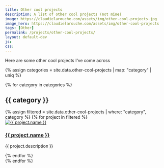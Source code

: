 ```yaml
---
title: Other cool projects
description: A list of other cool projects (not mine)
image: https://claudielarouche.com/assets/img/other-cool-projects.jpg
image_hero: https://claudielarouche.com/assets/img/other-cool-projects.jpg
tags: [Other]
permalink: /projects/other-cool-projects/
layout: default-dev
js: 
css: 
---
```


Here are some other cool projects I've come across

{% assign categories = site.data.other-cool-projects | map: "category" | uniq %}

{% for category in categories %}
  <h2>{{ category }}</h2>
  <div class="projects-gallery">
    {% assign filtered = site.data.other-cool-projects | where: "category", category %}
    {% for project in filtered %}
      <div class="project-card">
        <a href="{{ project.url }}" target="_blank">
          <img src="{{ project.image }}" alt="{{ project.name }}" />
          <h3>{{ project.name }}</h3>
        </a>
        <p>{{ project.description }}</p>
      </div>
    {% endfor %}
  </div>
{% endfor %}
